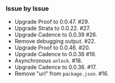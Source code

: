 ### Issue by Issue

 * Upgrade Proof to 0.0.47. #29.
 * Upgrade Strata to 0.0.22. #27.
 * Upgrade Cadence to 0.0.39 #26.
 * Remove debugging output. #22.
 * Upgrade Proof to 0.0.46. #20.
 * Upgrade Cadence to 0.0.38 #19.
 * Asynchronous `unlock`. #18.
 * Upgrade Cadence to 0.0.36. #17.
 * Remove "url" from `package.json`. #16.
